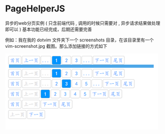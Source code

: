 # PageHelperJS
异步的web分页实例 ( 只含前端代码  , 调用的时候只需要对 , 异步请求结果做处理即可以 )
基本功能已经完成，后期还需要完善


例如：我在我的 dotvim 文件夹下一个 screenshots 目录，在该目录里有一个 vim-screenshot.jpg 截图。那么添加链接的方式如下

 ![image](https://github.com/huoqishi/PageHelperJS/raw/master/assets/img/demo.png)
                                                   
